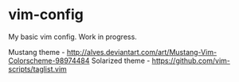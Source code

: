 # vim-config
My basic vim config. Work in progress.

Mustang theme - <http://alves.deviantart.com/art/Mustang-Vim-Colorscheme-98974484>
Solarized theme - <https://github.com/vim-scripts/taglist.vim>
